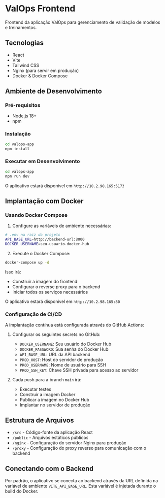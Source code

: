 # ValOps Frontend

Frontend da aplicação ValOps para gerenciamento de validação de modelos e treinamentos.

## Tecnologias

- React
- Vite
- Tailwind CSS
- Nginx (para servir em produção)
- Docker & Docker Compose

## Ambiente de Desenvolvimento

### Pré-requisitos

- Node.js 18+
- npm

### Instalação

```bash
cd valops-app
npm install
```

### Executar em Desenvolvimento

```bash
cd valops-app
npm run dev
```

O aplicativo estará disponível em `http://10.2.98.165:5173`

## Implantação com Docker

### Usando Docker Compose

1. Configure as variáveis de ambiente necessárias:

```bash
# .env na raiz do projeto
API_BASE_URL=http://backend-url:8000
DOCKER_USERNAME=seu-usuario-docker-hub
```

2. Execute o Docker Compose:

```bash
docker-compose up -d
```

Isso irá:
- Construir a imagem do frontend
- Configurar o reverse proxy para o backend
- Iniciar todos os serviços necessários

O aplicativo estará disponível em `http://10.2.98.165:80`

### Configuração de CI/CD

A implantação contínua está configurada através do GitHub Actions:

1. Configurar os seguintes secrets no GitHub:
   - `DOCKER_USERNAME`: Seu usuário do Docker Hub
   - `DOCKER_PASSWORD`: Sua senha do Docker Hub
   - `API_BASE_URL`: URL da API backend
   - `PROD_HOST`: Host do servidor de produção
   - `PROD_USERNAME`: Nome de usuário para SSH
   - `PROD_SSH_KEY`: Chave SSH privada para acesso ao servidor

2. Cada push para a branch `main` irá:
   - Executar testes
   - Construir a imagem Docker
   - Publicar a imagem no Docker Hub
   - Implantar no servidor de produção

## Estrutura de Arquivos

- `/src` - Código-fonte da aplicação React
- `/public` - Arquivos estáticos públicos
- `/nginx` - Configuração do servidor Nginx para produção
- `/proxy` - Configuração do proxy reverso para comunicação com o backend

## Conectando com o Backend

Por padrão, o aplicativo se conecta ao backend através da URL definida na variável de ambiente `VITE_API_BASE_URL`. Esta variável é injetada durante o build do Docker.